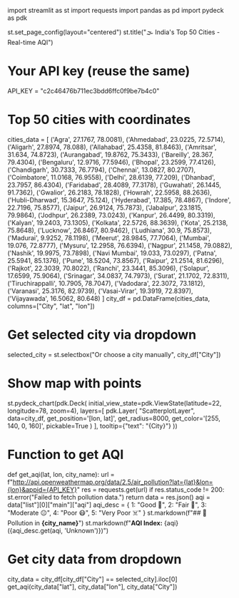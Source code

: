 import streamlit as st
import requests
import pandas as pd
import pydeck as pdk

st.set_page_config(layout="centered")
st.title("🌫️ India's Top 50 Cities - Real-time AQI")

# Your API key (reuse the same)
API_KEY = "c2c46476b711ec3bdd6ffc0f9be7b4c0"

# Top 50 cities with coordinates
cities_data = [
    ('Agra', 27.1767, 78.0081),
    ('Ahmedabad', 23.0225, 72.5714),
    ('Aligarh', 27.8974, 78.088),
    ('Allahabad', 25.4358, 81.8463),
    ('Amritsar', 31.634, 74.8723),
    ('Aurangabad', 19.8762, 75.3433),
    ('Bareilly', 28.367, 79.4304),
    ('Bengaluru', 12.9716, 77.5946),
    ('Bhopal', 23.2599, 77.4126),
    ('Chandigarh', 30.7333, 76.7794),
    ('Chennai', 13.0827, 80.2707),
    ('Coimbatore', 11.0168, 76.9558),
    ('Delhi', 28.6139, 77.209),
    ('Dhanbad', 23.7957, 86.4304),
    ('Faridabad', 28.4089, 77.3178),
    ('Guwahati', 26.1445, 91.7362),
    ('Gwalior', 26.2183, 78.1828),
    ('Howrah', 22.5958, 88.2636),
    ('Hubli-Dharwad', 15.3647, 75.124),
    ('Hyderabad', 17.385, 78.4867),
    ('Indore', 22.7196, 75.8577),
    ('Jaipur', 26.9124, 75.7873),
    ('Jabalpur', 23.1815, 79.9864),
    ('Jodhpur', 26.2389, 73.0243),
    ('Kanpur', 26.4499, 80.3319),
    ('Kalyan', 19.2403, 73.1305),
    ('Kolkata', 22.5726, 88.3639),
    ('Kota', 25.2138, 75.8648),
    ('Lucknow', 26.8467, 80.9462),
    ('Ludhiana', 30.9, 75.8573),
    ('Madurai', 9.9252, 78.1198),
    ('Meerut', 28.9845, 77.7064),
    ('Mumbai', 19.076, 72.8777),
    ('Mysuru', 12.2958, 76.6394),
    ('Nagpur', 21.1458, 79.0882),
    ('Nashik', 19.9975, 73.7898),
    ('Navi Mumbai', 19.033, 73.0297),
    ('Patna', 25.5941, 85.1376),
    ('Pune', 18.5204, 73.8567),
    ('Raipur', 21.2514, 81.6296),
    ('Rajkot', 22.3039, 70.8022),
    ('Ranchi', 23.3441, 85.3096),
    ('Solapur', 17.6599, 75.9064),
    ('Srinagar', 34.0837, 74.7973),
    ('Surat', 21.1702, 72.8311),
    ('Tiruchirappalli', 10.7905, 78.7047),
    ('Vadodara', 22.3072, 73.1812),
    ('Varanasi', 25.3176, 82.9739),
    ('Vasai-Virar', 19.3919, 72.8397),
    ('Vijayawada', 16.5062, 80.648)
]
city_df = pd.DataFrame(cities_data, columns=["City", "lat", "lon"])

# Get selected city via dropdown
selected_city = st.selectbox("Or choose a city manually", city_df["City"])

# Show map with points
st.pydeck_chart(pdk.Deck(
    initial_view_state=pdk.ViewState(latitude=22, longitude=78, zoom=4),
    layers=[
        pdk.Layer(
            "ScatterplotLayer",
            data=city_df,
            get_position='[lon, lat]',
            get_radius=8000,
            get_color='[255, 140, 0, 160]',
            pickable=True
        )
    ],
    tooltip={"text": "{City}"}
))

# Function to get AQI
def get_aqi(lat, lon, city_name):
    url = f"http://api.openweathermap.org/data/2.5/air_pollution?lat={lat}&lon={lon}&appid={API_KEY}"
    res = requests.get(url)
    if res.status_code != 200:
        st.error("Failed to fetch pollution data.")
        return
    data = res.json()
    aqi = data["list"][0]["main"]["aqi"]
    aqi_desc = {
        1: "Good 🌱",
        2: "Fair 🙂",
        3: "Moderate 😐",
        4: "Poor 😷",
        5: "Very Poor ☠️"
    }
    st.markdown(f"## 📍 Pollution in **{city_name}**")
    st.markdown(f"**AQI Index:** {aqi} ({aqi_desc.get(aqi, 'Unknown')})")

# Get city data from dropdown
city_data = city_df[city_df["City"] == selected_city].iloc[0]
get_aqi(city_data["lat"], city_data["lon"], city_data["City"])
